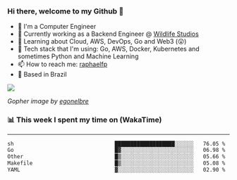 ### Hi there, welcome to my Github 👋

- 📖 I'm a Computer Engineer
- 🔭 Currently working as a Backend Engineer @ [Wildlife Studios](https://wildlifestudios.com/)
- 🌱 Learning about Cloud, AWS, DevOps, Go and Web3 (😲)
- 🚀 Tech stack that I'm using: Go, AWS, Docker, Kubernetes and sometimes Python and Machine Learning
- 📫 How to reach me: [raphaelfp](https://linkedin.com/in/raphaelfp)
- 🏡 Based in Brazil

![](https://github.com/raphaelfp/gophers/blob/master/.thumb/animation/morning-coffee-3x.gif)

*Gopher image by [egonelbre](https://github.com/egonelbre/)*

### 📊 This week I spent my time on (WakaTime)

---

<!--START_SECTION:waka-->

```txt
sh                                ███████████████████░░░░░░   76.05 %
Go                                █▓░░░░░░░░░░░░░░░░░░░░░░░   06.98 %
Other                             █▒░░░░░░░░░░░░░░░░░░░░░░░   05.66 %
Makefile                          █▒░░░░░░░░░░░░░░░░░░░░░░░   05.08 %
YAML                              ▓░░░░░░░░░░░░░░░░░░░░░░░░   02.90 %
```

<!--END_SECTION:waka-->
